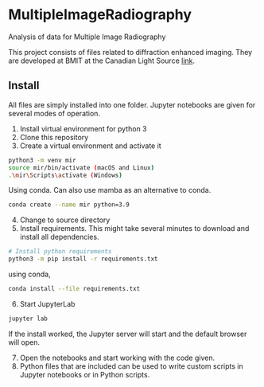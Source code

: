 # MultipleImageRadiography
Analysis of data for Multiple Image Radiography

This project consists of files related to diffraction enhanced imaging. They are
developed at BMIT at the Canadian Light Source [link](http://www.lightsource.ca/).

## Install

All files are simply installed into one folder. Jupyter notebooks are given for several modes of operation. 

1. Install virtual environment for python 3
2. Clone this repository
3. Create a virtual environment and activate it

```sh
python3 -m venv mir
source mir/bin/activate (macOS and Linux)
.\mir\Scripts\activate (Windows)
```

Using conda. Can also use mamba as an alternative to conda.

```sh
conda create --name mir python=3.9
```

4. Change to source directory
5. Install requirements. This might take several minutes to download and install all dependencies.
```sh
# Install python requirements
python3 -m pip install -r requirements.txt
```

using conda,

```sh
conda install --file requirements.txt
```

6. Start JupyterLab
```sh
jupyter lab
```

If the install worked, the Jupyter server will start and the default browser will open.

7. Open the notebooks and start working with the code given.
8. Python files that are included can be used to write custom scripts in Jupyter notebooks or in Python scripts.


